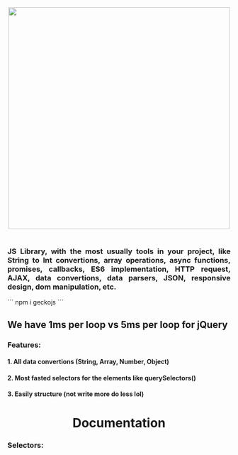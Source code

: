 <div align="center"><img src="https://raw.githubusercontent.com/alexsan134/GickoJS/master/img/bns.png" width="500"></div>
<br>
<div align="justify"><h3>JS Library, with the most usually tools in your project, like String to Int convertions, array operations, async functions, promises, callbacks, ES6 implementation, HTTP request, AJAX, data convertions, data parsers, JSON, responsive design, dom manipulation, etc.</h3></div>
```
npm i geckojs
```


## We have 1ms per loop vs 5ms per loop for jQuery
### Features:
  ####      1. All data convertions (String, Array, Number, Object)
  ####      2. Most fasted selectors for the elements like querySelectors()
  ####      3. Easily structure (not write more do less lol)


<div align="center"><h1>Documentation</h1></div>
<div align="left"><h3>Selectors:</h3></div>


